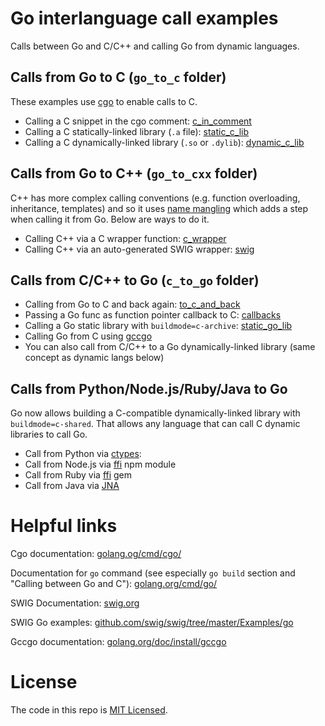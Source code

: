 # Go interlanguage call examples

Calls between Go and C/C++ and calling Go from dynamic languages.

## Calls from Go to C (`go_to_c` folder)

These examples use [cgo](https://golang.org/cmd/cgo/) to enable calls to C.

- Calling a C snippet in the cgo comment: [c_in_comment](https://github.com/draffensperger/go-interlang/tree/master/go_to_c/c_in_comment/main.go)
- Calling a C statically-linked library (`.a` file): [static_c_lib](https://github.com/draffensperger/go-interlang/tree/master/go_to_c/static_c_lib)
- Calling a C dynamically-linked library (`.so` or `.dylib`): [dynamic_c_lib](https://github.com/draffensperger/go-interlang/tree/master/go_to_c/dynamic_c_lib)

## Calls from Go to C++ (`go_to_cxx` folder)

C++ has more complex calling conventions (e.g. function overloading, inheritance, templates) and so it uses [name mangling](https://en.wikipedia.org/wiki/Name_mangling#Name_mangling_in_C.2B.2B) which adds a step when calling it from Go. Below are ways to do it.

- Calling C++ via a C wrapper function: [c_wrapper](https://github.com/draffensperger/go-interlang/tree/master/go_to_cxx/c_wrapper)
- Calling C++ via an auto-generated SWIG wrapper:
  [swig](https://github.com/draffensperger/go-interlang/tree/master/go_to_cxx/swig)

## Calls from C/C++ to Go (`c_to_go` folder)

- Calling from Go to C and back again: [to_c_and_back](https://github.com/draffensperger/go-interlang/tree/master/go_from_c/to_c_and_back)
- Passing a Go func as function pointer callback to C: [callbacks](https://github.com/draffensperger/go-interlang/tree/master/go_from_c/callbacks)
- Calling a Go static library with `buildmode=c-archive`: [static_go_lib](https://github.com/draffensperger/go-interlang/tree/master/c_to_go/static_go_lib)
- Calling Go from C using [gccgo](https://golang.org/doc/install/gccgo)
- You can also call from C/C++ to a Go dynamically-linked library (same concept as dynamic langs below)

## Calls from Python/Node.js/Ruby/Java to Go

Go now allows building a C-compatible dynamically-linked library with `buildmode=c-shared`. That allows any language that can call C dynamic libraries to call Go.

- Call from Python via [ctypes](https://docs.python.org/2/library/ctypes.html): 
- Call from Node.js via [ffi](https://github.com/node-ffi/node-ffi) npm module
- Call from Ruby via [ffi](https://github.com/ffi/ffi) gem
- Call from Java via [JNA](https://github.com/java-native-access/jna)

# Helpful links

Cgo documentation: [golang.og/cmd/cgo/](https://golang.org/cmd/cgo/)

Documentation for `go` command (see especially `go build` section and "Calling between Go and C"): 
[golang.org/cmd/go/](https://golang.org/cmd/go/)

SWIG Documentation: [swig.org](http://swig.org/)

SWIG Go examples: [github.com/swig/swig/tree/master/Examples/go](https://github.com/swig/swig/tree/master/Examples/go)

Gccgo documentation: [golang.org/doc/install/gccgo](https://golang.org/doc/install/gccgo)

# License

The code in this repo is [MIT Licensed](http://opensource.org/licenses/MIT).
